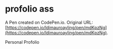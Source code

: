 # profolio ass

A Pen created on CodePen.io. Original URL: [https://codepen.io/ldimauroayling/pen/mdKpzNg](https://codepen.io/ldimauroayling/pen/mdKpzNg).

Personal Profolio